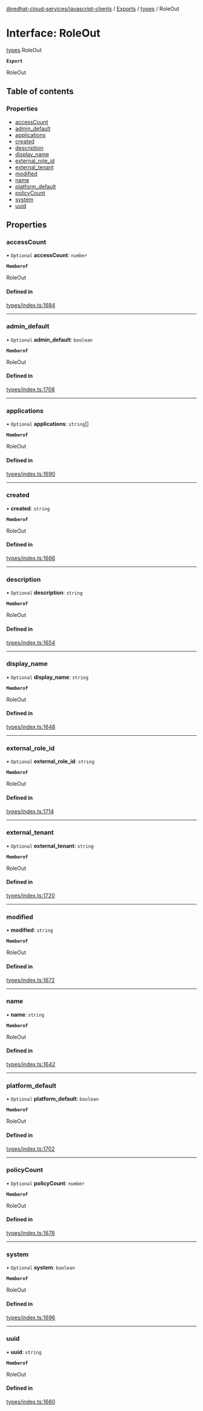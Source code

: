 [@redhat-cloud-services/javascript-clients](../README.md) / [Exports](../modules.md) / [types](../modules/types.md) / RoleOut

# Interface: RoleOut

[types](../modules/types.md).RoleOut

**`Export`**

RoleOut

## Table of contents

### Properties

- [accessCount](types.RoleOut.md#accesscount)
- [admin\_default](types.RoleOut.md#admin_default)
- [applications](types.RoleOut.md#applications)
- [created](types.RoleOut.md#created)
- [description](types.RoleOut.md#description)
- [display\_name](types.RoleOut.md#display_name)
- [external\_role\_id](types.RoleOut.md#external_role_id)
- [external\_tenant](types.RoleOut.md#external_tenant)
- [modified](types.RoleOut.md#modified)
- [name](types.RoleOut.md#name)
- [platform\_default](types.RoleOut.md#platform_default)
- [policyCount](types.RoleOut.md#policycount)
- [system](types.RoleOut.md#system)
- [uuid](types.RoleOut.md#uuid)

## Properties

### accessCount

• `Optional` **accessCount**: `number`

**`Memberof`**

RoleOut

#### Defined in

[types/index.ts:1684](https://github.com/RedHatInsights/javascript-clients/blob/main/packages/rbac/types/index.ts#L1684)

___

### admin\_default

• `Optional` **admin\_default**: `boolean`

**`Memberof`**

RoleOut

#### Defined in

[types/index.ts:1708](https://github.com/RedHatInsights/javascript-clients/blob/main/packages/rbac/types/index.ts#L1708)

___

### applications

• `Optional` **applications**: `string`[]

**`Memberof`**

RoleOut

#### Defined in

[types/index.ts:1690](https://github.com/RedHatInsights/javascript-clients/blob/main/packages/rbac/types/index.ts#L1690)

___

### created

• **created**: `string`

**`Memberof`**

RoleOut

#### Defined in

[types/index.ts:1666](https://github.com/RedHatInsights/javascript-clients/blob/main/packages/rbac/types/index.ts#L1666)

___

### description

• `Optional` **description**: `string`

**`Memberof`**

RoleOut

#### Defined in

[types/index.ts:1654](https://github.com/RedHatInsights/javascript-clients/blob/main/packages/rbac/types/index.ts#L1654)

___

### display\_name

• `Optional` **display\_name**: `string`

**`Memberof`**

RoleOut

#### Defined in

[types/index.ts:1648](https://github.com/RedHatInsights/javascript-clients/blob/main/packages/rbac/types/index.ts#L1648)

___

### external\_role\_id

• `Optional` **external\_role\_id**: `string`

**`Memberof`**

RoleOut

#### Defined in

[types/index.ts:1714](https://github.com/RedHatInsights/javascript-clients/blob/main/packages/rbac/types/index.ts#L1714)

___

### external\_tenant

• `Optional` **external\_tenant**: `string`

**`Memberof`**

RoleOut

#### Defined in

[types/index.ts:1720](https://github.com/RedHatInsights/javascript-clients/blob/main/packages/rbac/types/index.ts#L1720)

___

### modified

• **modified**: `string`

**`Memberof`**

RoleOut

#### Defined in

[types/index.ts:1672](https://github.com/RedHatInsights/javascript-clients/blob/main/packages/rbac/types/index.ts#L1672)

___

### name

• **name**: `string`

**`Memberof`**

RoleOut

#### Defined in

[types/index.ts:1642](https://github.com/RedHatInsights/javascript-clients/blob/main/packages/rbac/types/index.ts#L1642)

___

### platform\_default

• `Optional` **platform\_default**: `boolean`

**`Memberof`**

RoleOut

#### Defined in

[types/index.ts:1702](https://github.com/RedHatInsights/javascript-clients/blob/main/packages/rbac/types/index.ts#L1702)

___

### policyCount

• `Optional` **policyCount**: `number`

**`Memberof`**

RoleOut

#### Defined in

[types/index.ts:1678](https://github.com/RedHatInsights/javascript-clients/blob/main/packages/rbac/types/index.ts#L1678)

___

### system

• `Optional` **system**: `boolean`

**`Memberof`**

RoleOut

#### Defined in

[types/index.ts:1696](https://github.com/RedHatInsights/javascript-clients/blob/main/packages/rbac/types/index.ts#L1696)

___

### uuid

• **uuid**: `string`

**`Memberof`**

RoleOut

#### Defined in

[types/index.ts:1660](https://github.com/RedHatInsights/javascript-clients/blob/main/packages/rbac/types/index.ts#L1660)
